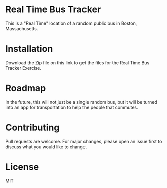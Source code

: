# Real Time Bus Tracker

This is a "Real Time" location of a random public bus in Boston, Massachusetts.



# Installation
Download the Zip file on this link to get the files for the Real Time Bus Tracker Exercise.

# Roadmap
In the future, this will not just be a single random bus, but it will be turned into an app for transportation to help the people that commutes.

# Contributing
Pull requests are welcome. For major changes, please open an issue first to discuss what you would like to change.

# License
MIT